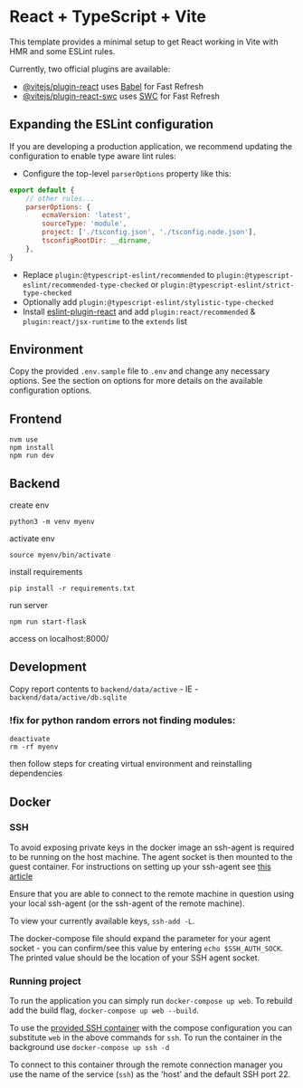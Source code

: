 # React + TypeScript + Vite

This template provides a minimal setup to get React working in Vite with HMR and some ESLint rules.

Currently, two official plugins are available:

- [@vitejs/plugin-react](https://github.com/vitejs/vite-plugin-react/blob/main/packages/plugin-react/README.md)
  uses [Babel](https://babeljs.io/) for Fast Refresh
- [@vitejs/plugin-react-swc](https://github.com/vitejs/vite-plugin-react-swc) uses [SWC](https://swc.rs/) for Fast
  Refresh

## Expanding the ESLint configuration

If you are developing a production application, we recommend updating the configuration to enable type aware lint rules:

- Configure the top-level `parserOptions` property like this:

```js
export default {
    // other rules...
    parserOptions: {
        ecmaVersion: 'latest',
        sourceType: 'module',
        project: ['./tsconfig.json', './tsconfig.node.json'],
        tsconfigRootDir: __dirname,
    },
}
```

- Replace `plugin:@typescript-eslint/recommended` to `plugin:@typescript-eslint/recommended-type-checked`
  or `plugin:@typescript-eslint/strict-type-checked`
- Optionally add `plugin:@typescript-eslint/stylistic-type-checked`
- Install [eslint-plugin-react](https://github.com/jsx-eslint/eslint-plugin-react) and
  add `plugin:react/recommended` & `plugin:react/jsx-runtime` to the `extends` list
  
## Environment 

Copy the provided `.env.sample` file to `.env` and change any necessary options. See the section on options 
for more details on the available configuration options.

## Frontend

```shell
nvm use
npm install
npm run dev
```

## Backend

create env

```shell
python3 -m venv myenv
```

activate env

```shell
source myenv/bin/activate
```

install requirements

```shell
pip install -r requirements.txt
```

run server

```shell
npm run start-flask
```

access on localhost:8000/

## Development

Copy report contents to `backend/data/active` - IE - `backend/data/active/db.sqlite`

### !fix for python random errors not finding modules:

```shell
deactivate
rm -rf myenv
```

then follow steps for creating virtual environment and reinstalling dependencies

## Docker

### SSH

To avoid exposing private keys in the docker image an ssh-agent is required to be running on the host machine. The agent
socket is then mounted to the guest container. For instructions on setting up your ssh-agent
see [this article](https://docs.github.com/en/authentication/connecting-to-github-with-ssh/generating-a-new-ssh-key-and-adding-it-to-the-ssh-agent?platform=windows#adding-your-ssh-key-to-the-ssh-agent)

Ensure that you are able to connect to the remote machine in question using your local ssh-agent (or the ssh-agent of the remote machine).

To view your currently available keys, `ssh-add -L`. 

The docker-compose file should expand the parameter for your agent socket - you can confirm/see this value by entering `echo $SSH_AUTH_SOCK`.
The printed value should be the location of your SSH agent socket.

### Running project

To run the application you can simply run `docker-compose up web`. To rebuild add the build flag, `docker-compose up web --build`. 

To use the [provided SSH container](./docker/SSH/README.md) with the compose configuration you can substitute `web` in the above commands for `ssh`. To run the container in the background use `docker-compose up ssh -d`

To connect to this container through the remote connection manager you use the name of the service (`ssh`) as the 'host' and the default SSH port 22. 
